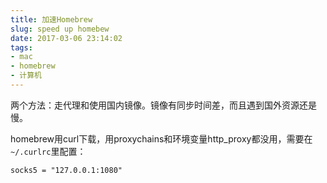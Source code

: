 ```yaml
---
title: 加速Homebrew
slug: speed up homebew
date: 2017-03-06 23:14:02
tags:
- mac
- homebrew
- 计算机
---
```


两个方法：走代理和使用国内镜像。镜像有同步时间差，而且遇到国外资源还是慢。

homebrew用curl下载，用proxychains和环境变量http_proxy都没用，需要在`~/.curlrc`里配置：

```
socks5 = "127.0.0.1:1080"
```
